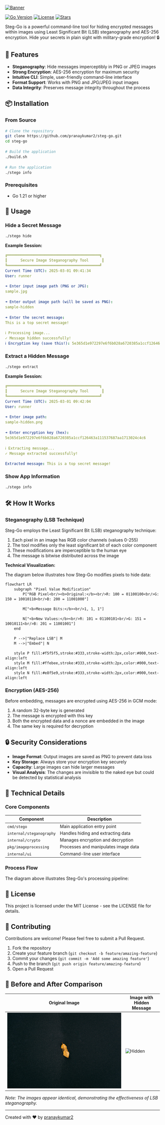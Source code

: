 [![Banner](https://capsule-render.vercel.app/api?type=waving&color=gradient&height=150&section=header&text=Steg-Go%20-%20Image%20Steganography&fontSize=30&animation=fadeIn&fontAlignY=35&desc=Hide%20secrets%20in%20plain%20sight%20with%20military-grade%20encryption!&descAlignY=51&descAlign=x56)](https://github.com/pranaykumar2/steg-go)

[![Go Version](https://img.shields.io/badge/Go-1.21+-00ADD8?style=flat-square&logo=go)](https://golang.org)
[![License](https://img.shields.io/badge/License-MIT-blue.svg?style=flat-square)](LICENSE)
[![Stars](https://img.shields.io/github/stars/pranaykumar2/steg-go?style=social)](https://github.com/pranaykumar2/steg-go/stargazers)

Steg-Go is a powerful command-line tool for hiding encrypted messages within images using Least Significant Bit (LSB) steganography and AES-256 encryption. Hide your secrets in plain sight with military-grade encryption! 🔒

## 🌟 Features

- **Steganography**: Hide messages imperceptibly in PNG or JPEG images
- **Strong Encryption**: AES-256 encryption for maximum security
- **Intuitive CLI**: Simple, user-friendly command-line interface
- **Format Support**: Works with PNG and JPG/JPEG input images
- **Data Integrity**: Preserves message integrity throughout the process

## 📦 Installation

### From Source

```bash
# Clone the repository
git clone https://github.com/pranaykumar2/steg-go.git
cd steg-go

# Build the application
./build.sh

# Run the application
./stego info
```

### Prerequisites

- Go 1.21 or higher

## 🚀 Usage

### Hide a Secret Message

```bash
./stego hide
```

**Example Session:**
```yaml
╔══════════════════════════════════════════╗
║      Secure Image Steganography Tool      ║
╚══════════════════════════════════════════╝
Current Time (UTC): 2025-03-01 09:41:34
User: runner

➜ Enter input image path (PNG or JPG): 
sample.jpg

➜ Enter output image path (will be saved as PNG): 
sample-hidden

➜ Enter the secret message: 
This is a top secret message!

ℹ Processing image...
✓ Message hidden successfully!
ℹ Encryption key (save this!): 5e365d1e972297e6f6b028a6720385a1ccf126463a111537687aa1713024c4c6
```

### Extract a Hidden Message

```bash
./stego extract
```

**Example Session:**
```yaml
╔══════════════════════════════════════════╗
║      Secure Image Steganography Tool      ║
╚══════════════════════════════════════════╝
Current Time (UTC): 2025-03-01 09:42:04
User: runner

➜ Enter image path: 
sample-hidden.png

➜ Enter encryption key (hex): 
5e365d1e972297e6f6b028a6720385a1ccf126463a111537687aa1713024c4c6

ℹ Extracting message...
✓ Message extracted successfully!

Extracted message: This is a top secret message!
```

### Show App Information

```bash
./stego info
```

## 🛠️ How It Works

### Steganography (LSB Technique)

Steg-Go employs the Least Significant Bit (LSB) steganography technique:

1. Each pixel in an image has RGB color channels (values 0-255)
2. The tool modifies only the least significant bit of each color component
3. These modifications are imperceptible to the human eye
4. The message is bitwise distributed across the image

**Technical Visualization:**



The diagram below illustrates how Steg-Go modifies pixels to hide data:

```mermaid
flowchart LR
    subgraph "Pixel Value Modification"
        P["RGB Pixel<br/><b>Original:</b><br/>R: 100 = 01100100<br/>G: 150 = 10010110<br/>B: 200 = 11001000"] 
        
        M["<b>Message Bits:</b><br/>1, 1, 1"]
        
        N["<b>New Values:</b><br/>R: 101 = 01100101<br/>G: 151 = 10010111<br/>B: 201 = 11001001"]
    end
    
    P -->|"Replace LSB"| M
    M -->|"Embed"| N
    
    style P fill:#f5f5f5,stroke:#333,stroke-width:2px,color:#000,text-align:left
    style M fill:#ffebee,stroke:#333,stroke-width:2px,color:#000,text-align:left
    style N fill:#e8f5e9,stroke:#333,stroke-width:2px,color:#000,text-align:left
```




### Encryption (AES-256)

Before embedding, messages are encrypted using AES-256 in GCM mode:

1. A random 32-byte key is generated
2. The message is encrypted with this key
3. Both the encrypted data and a nonce are embedded in the image
4. The same key is required for decryption

## 🔒 Security Considerations

- **Image Format**: Output images are saved as PNG to prevent data loss
- **Key Storage**: Always store your encryption key securely
- **Capacity**: Large images can hide larger messages
- **Visual Analysis**: The changes are invisible to the naked eye but could be detected by statistical analysis

## 🧪 Technical Details

### Core Components

| Component | Description |
|-----------|-------------|
| `cmd/stego` | Main application entry point |
| `internal/steganography` | Handles hiding and extracting data |
| `internal/crypto` | Manages encryption and decryption |
| `pkg/imageprocessing` | Processes and manipulates image data |
| `internal/ui` | Command-line user interface |

### Process Flow



The diagram above illustrates Steg-Go's processing pipeline:



## 📝 License

This project is licensed under the MIT License - see the LICENSE file for details.

## 👥 Contributing

Contributions are welcome! Please feel free to submit a Pull Request.

1. Fork the repository
2. Create your feature branch (`git checkout -b feature/amazing-feature`)
3. Commit your changes (`git commit -m 'Add some amazing feature'`)
4. Push to the branch (`git push origin feature/amazing-feature`)
5. Open a Pull Request

## 📸 Before and After Comparison

| Original Image | Image with Hidden Message |
|----------------|---------------------------|
| ![Original](sample-image.jpg) | ![Hidden](sample-hidden-image.png) |

*Note: The images appear identical, demonstrating the effectiveness of LSB steganography.*

---

Created with ❤️ by [pranaykumar2](https://github.com/pranaykumar2)
